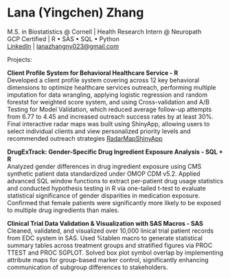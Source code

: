 # Lana (Yingchen) Zhang  
M.S. in Biostatistics @ Cornell | Health Research Intern @ Neuropath  
GCP Certified | R • SAS • SQL • Python  
[LinkedIn](https://www.linkedin.com/in/lana-zhang-891430327/) | lanazhangny023@gmail.com


Projects:  

**Client Profile System for Behavioral Healthcare Service - R**  
Developed a client profile system covering across 12 key behavioral dimensions to optimize healthcare services outreach, performing multiple imputation for data wrangling, applying logistic regression and random forestst for weighted score system, and using Cross-validation and A/B Testing for Model Validation, which reduced average follow-up attempts from 6.77 to 4.45 and increased outreach success rates by at least 30%. Final interactive radar maps was built using ShinyApp, allowing users to select individual clients and view personalized priority levels and recommended outreach strategies
[RadarMapShinyApp](https://lanazhang023.shinyapps.io/client_profile_radar_map/)

**DrugExTrack: Gender-Specific Drug Ingredient Exposure Analysis - SQL + R**  
Analyzed gender differences in drug ingredient exposure using CMS synthetic patient data standardized under OMOP CDM v5.2. Applied advanced SQL window functions to extract per-patient drug usage statistics and conducted hypothesis testing in R via one-tailed t-test to evaluate statistical significance of gender disparities in medication exposure. Confirmed that female patients were significantly more likely to be exposed to multiple drug ingredients than males.

**Clinical Trial Data Validation & Visualization with SAS Macros - SAS**  
Cleaned, validated, and visualized over 10,000 linical trial patient records from EDC system in SAS. Used %tablen macro to generate statistical summary tables across treatment groups and stratified figures via PROC TTEST and PROC SGPLOT. Solved box plot symbol overlap by implementing attribute maps for group-based marker control, significantly enhancing communication of subgroup differences to stakeholders.
